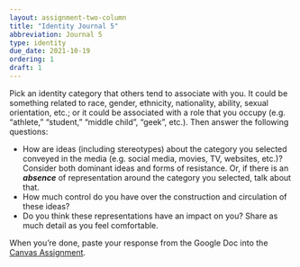 ```yaml
---
layout: assignment-two-column
title: "Identity Journal 5"
abbreviation: Journal 5
type: identity
due_date: 2021-10-19
ordering: 1
draft: 1
---
```


Pick an identity category that others tend to associate with you. It could be something related to race, gender, ethnicity, nationality, ability, sexual orientation, etc.; or it could be associated with a role that you occupy (e.g. “athlete,” “student,” “middle child”, “geek”, etc.). Then answer the following questions:

* How are ideas (including stereotypes) about the category you selected conveyed in the media (e.g. social media, movies, TV, websites, etc.)? Consider both dominant ideas and forms of resistance. Or, if there is an ***absence*** of representation around the category you selected, talk about that.
* How much control do you have over the construction and circulation of these ideas?
* Do you think these representations have an impact on you? Share as much detail as you feel comfortable.

When you’re done, paste your response from the Google Doc into the <a href="https://canvas.northwestern.edu/courses/149914/assignments/938022">Canvas Assignment</a>.

